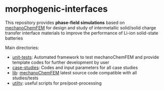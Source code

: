 # morphogenic-interfaces
This repository provides **phase-field simulations** based on [mechanoChemFEM](https://github.com/mechanoChem/mechanoChemFEM)
for design and study of intermetallic solid/solid charge transfer interface materials to improve the performance of Li-ion solid-state batteries

Main directories: 
- [unit-tests](unit-tests/): Automated framework to test mechanoChemFEM and provide template codes for further development by user
- [case-studies](case-studies/): Codes and input parameters for all case studies 
- [lib](lib/): [mechanoChemFEM](https://github.com/mechanoChem/mechanoChemFEM) latest source code compatible with all studies/tests
- [utilty](utilty/): useful scripts for pre/post-processing 
